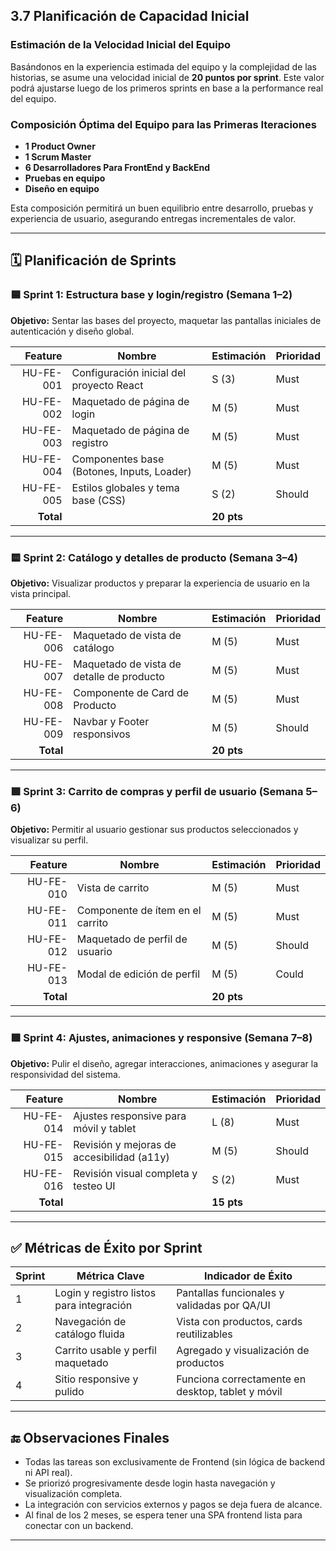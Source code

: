 ## 3.7 Planificación de Capacidad Inicial

### Estimación de la Velocidad Inicial del Equipo

Basándonos en la experiencia estimada del equipo y la complejidad de las historias, se asume una velocidad inicial de **20 puntos por sprint**. Este valor podrá ajustarse luego de los primeros sprints en base a la performance real del equipo.

### Composición Óptima del Equipo para las Primeras Iteraciones

- **1 Product Owner**
- **1 Scrum Master**
- **6 Desarrolladores Para FrontEnd y BackEnd**
- **Pruebas en equipo**
- **Diseño en equipo**

Esta composición permitirá un buen equilibrio entre desarrollo, pruebas y experiencia de usuario, asegurando entregas incrementales de valor.

---

## 🗓 Planificación de Sprints

### 🟦 Sprint 1: Estructura base y login/registro (Semana 1–2)

**Objetivo:** Sentar las bases del proyecto, maquetar las pantallas iniciales de autenticación y diseño global.

| Feature  | Nombre                                      | Estimación | Prioridad |
|---------:|---------------------------------------------|------------|-----------|
| HU-FE-001| Configuración inicial del proyecto React    | S (3)      | Must      |
| HU-FE-002| Maquetado de página de login                | M (5)      | Must      |
| HU-FE-003| Maquetado de página de registro             | M (5)      | Must      |
| HU-FE-004| Componentes base (Botones, Inputs, Loader)  | M (5)      | Must      |
| HU-FE-005| Estilos globales y tema base (CSS)          | S (2)      | Should    |
| **Total**|                                             | **20 pts** |           |

---

### 🟨 Sprint 2: Catálogo y detalles de producto (Semana 3–4)

**Objetivo:** Visualizar productos y preparar la experiencia de usuario en la vista principal.

| Feature  | Nombre                                      | Estimación | Prioridad |
|---------:|---------------------------------------------|------------|-----------|
| HU-FE-006| Maquetado de vista de catálogo              | M (5)      | Must      |
| HU-FE-007| Maquetado de vista de detalle de producto   | M (5)      | Must      |
| HU-FE-008| Componente de Card de Producto              | M (5)      | Must      |
| HU-FE-009| Navbar y Footer responsivos                 | M (5)      | Should    |
| **Total**|                                             | **20 pts** |           |

---

### 🟩 Sprint 3: Carrito de compras y perfil de usuario (Semana 5–6)

**Objetivo:** Permitir al usuario gestionar sus productos seleccionados y visualizar su perfil.

| Feature  | Nombre                                      | Estimación | Prioridad |
|---------:|---------------------------------------------|------------|-----------|
| HU-FE-010| Vista de carrito                            | M (5)      | Must      |
| HU-FE-011| Componente de ítem en el carrito            | M (5)      | Must      |
| HU-FE-012| Maquetado de perfil de usuario              | M (5)      | Should    |
| HU-FE-013| Modal de edición de perfil                  | M (5)      | Could     |
| **Total**|                                             | **20 pts** |           |

---

### 🟪 Sprint 4: Ajustes, animaciones y responsive (Semana 7–8)

**Objetivo:** Pulir el diseño, agregar interacciones, animaciones y asegurar la responsividad del sistema.

| Feature  | Nombre                                      | Estimación | Prioridad |
|---------:|---------------------------------------------|------------|-----------|
| HU-FE-014| Ajustes responsive para móvil y tablet      | L (8)      | Must      |
| HU-FE-015| Revisión y mejoras de accesibilidad (a11y)  | M (5)      | Should    |
| HU-FE-016| Revisión visual completa y testeo UI        | S (2)      | Must      |
| **Total**|                                             | **15 pts** |           |

---

## ✅ Métricas de Éxito por Sprint

| Sprint | Métrica Clave                                     | Indicador de Éxito                                      |
|--------|---------------------------------------------------|----------------------------------------------------------|
| 1      | Login y registro listos para integración          | Pantallas funcionales y validadas por QA/UI              |
| 2      | Navegación de catálogo fluida                     | Vista con productos, cards reutilizables                 |
| 3      | Carrito usable y perfil maquetado                 | Agregado y visualización de productos                    |
| 4      | Sitio responsive y pulido                         | Funciona correctamente en desktop, tablet y móvil        |

---

## 🔚 Observaciones Finales

- Todas las tareas son exclusivamente de Frontend (sin lógica de backend ni API real).
- Se priorizó progresivamente desde login hasta navegación y visualización completa.
- La integración con servicios externos y pagos se deja fuera de alcance.
- Al final de los 2 meses, se espera tener una SPA frontend lista para conectar con un backend.
---


